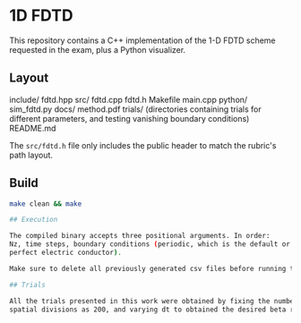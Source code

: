# 1D FDTD

This repository contains a C++ implementation of the 1-D
FDTD scheme requested in the exam, plus a Python visualizer.

## Layout
include/
  fdtd.hpp
src/
  fdtd.cpp
  fdtd.h
Makefile
main.cpp
python/
  sim_fdtd.py
docs/
  method.pdf
trials/
  (directories containing trials for different parameters, and testing vanishing boundary conditions)
README.md

The `src/fdtd.h` file only includes the public header to match the rubric's path
layout.

## Build

```bash
make clean && make

## Execution

The compiled binary accepts three positional arguments. In order:
Nz, time steps, boundary conditions (periodic, which is the default or pec,
perfect electric conductor).

Make sure to delete all previously generated csv files before running the code again.

## Trials

All the trials presented in this work were obtained by fixing the number of
spatial divisions as 200, and varying dt to obtained the desired beta ratio. The trial marked as pec is executed with vanishing boundary conditions.
